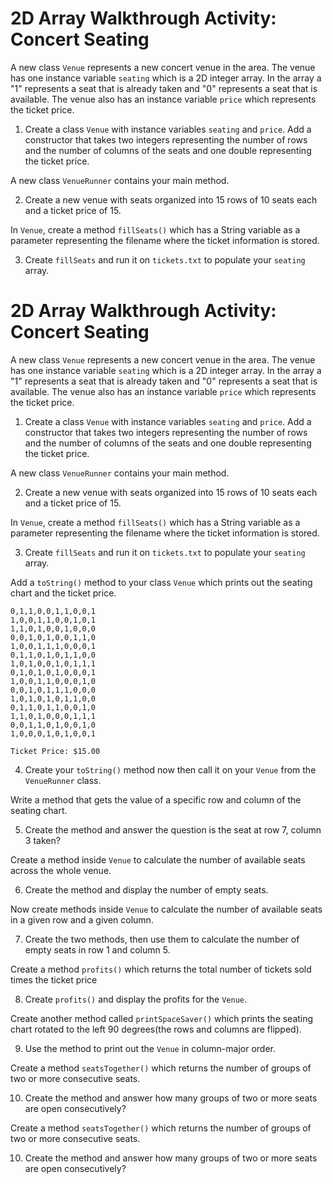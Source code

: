 
# 2D Array Walkthrough Activity: Concert Seating

A new class `Venue` represents a new concert venue in the area. The venue has one instance variable `seating` which is a 2D integer array. In the array a "1" represents a seat that is already taken and "0" represents a seat that is available. The venue also has an instance variable `price` which represents the ticket price. 

1. Create a class `Venue` with instance variables `seating` and `price`. Add a constructor that takes two integers representing the number of rows and the number of columns of the seats and one double representing the ticket price. 

A new class `VenueRunner` contains your main method. 

2. Create a new venue with seats organized into 15 rows of 10 seats each and a ticket price of 15. 

In `Venue`, create a method `fillSeats()` which has a String variable as a parameter representing the filename where the ticket information is stored. 

3. Create `fillSeats` and run it on `tickets.txt` to populate your `seating` array.


# 2D Array Walkthrough Activity: Concert Seating

A new class `Venue` represents a new concert venue in the area. The venue has one instance variable `seating` which is a 2D integer array. In the array a "1" represents a seat that is already taken and "0" represents a seat that is available. The venue also has an instance variable `price` which represents the ticket price. 

1. Create a class `Venue` with instance variables `seating` and `price`. Add a constructor that takes two integers representing the number of rows and the number of columns of the seats and one double representing the ticket price. 

A new class `VenueRunner` contains your main method. 

2. Create a new venue with seats organized into 15 rows of 10 seats each and a ticket price of 15. 

In `Venue`, create a method `fillSeats()` which has a String variable as a parameter representing the filename where the ticket information is stored. 

3. Create `fillSeats` and run it on `tickets.txt` to populate your `seating` array.

Add a `toString()` method to your class `Venue` which prints out the seating chart and the ticket price.

```
0,1,1,0,0,1,1,0,0,1
1,0,0,1,1,0,0,1,0,1
1,1,0,1,0,0,1,0,0,0
0,0,1,0,1,0,0,1,1,0
1,0,0,1,1,1,0,0,0,1
0,1,1,0,1,0,1,1,0,0
1,0,1,0,0,1,0,1,1,1
0,1,0,1,0,1,0,0,0,1
1,0,0,1,1,0,0,0,1,0
0,0,1,0,1,1,1,0,0,0
1,0,1,0,1,0,1,1,0,0
0,1,1,0,1,1,0,0,1,0
1,1,0,1,0,0,0,1,1,1
0,0,1,1,0,1,0,0,1,0
1,0,0,0,1,0,1,0,0,1

Ticket Price: $15.00
```

4. Create your `toString()` method now then call it on your `Venue` from the `VenueRunner` class.

Write a method that gets the value of a specific row and column of the seating chart. 

5. Create the method and answer the question is the seat at row 7, column 3 taken? 

Create a method inside `Venue` to calculate the number of available seats across the whole venue.

6. Create the method and display the number of empty seats. 

Now create methods inside `Venue` to calculate the number of available seats in a given row and a given column. 

7. Create the two methods, then use them to calculate the number of empty seats in row 1 and column 5. 

Create a method `profits()` which returns the total number of tickets sold times the ticket price

8. Create `profits()` and display the profits for the `Venue`. 

Create another method called `printSpaceSaver()` which prints the seating chart rotated to the left 90 degrees(the rows and columns are flipped).

9. Use the method to print out the `Venue` in column-major order.

Create a method `seatsTogether()` which returns the number of groups of two or more consecutive seats. 

10. Create the method and answer how many groups of two or more seats are open consecutively?

Create a method `seatsTogether()` which returns the number of groups of two or more consecutive seats. 

10. Create the method and answer how many groups of two or more seats are open consecutively?


